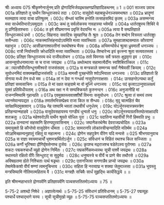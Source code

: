 श्रीः
अध्यायः 075
श्रीकृष्णेनार्जुनम् प्रति द्रोणादिभिर्जयद्रथरक्षणप्रतिज्ञादिकथनम् ॥ 1 ॥
001	सञ्जय उवाच 
001a	प्रतिज्ञाते तु पार्थेन सिन्धुराजवधे तदा ।
001c	वासुदेवो महाबाहुर्धनञ्जयमभाषत ॥
002a	भ्रातॄणां मतमज्ञाय त्वया वाचा प्रतिश्रुतम् ।
002c	सैन्धवं चास्मि हन्तेति तत्साहसमिदं कृतम् ॥
003a	असम्मन्त्र्य मया सार्धमतिभारोऽयमुद्यतः ।
003c	कथं तु सर्वलोकस्य नावहास्या भवेमहि ॥
004a	धार्तराष्ट्रस्य शिबिरे ये तु प्रणिहिताश्चराः ।
004c	त इमे शीघ्रमागम्य प्रवृत्तिं वेदयन्ति नः ॥
005a	त्वया वै सम्प्रतिज्ञाते सिन्धुराजवधे प्रभो ।
005c	सिंहनादः सवादित्रः सुमहानिह तैः श्रुतः ॥
006a	तेन शब्देन वित्रस्ता धार्तराष्ट्राः ससैन्धवाः ।
006c	नाकस्मात्सिंहनादोऽयमिति मत्वा व्यवस्थिताः ॥
007a	सुमहाञ्शब्दसम्पातः कौरवाणां महाभुज ।
007c	आसीन्नागाश्वपत्तीनां रथघोषश्च भैरवः ॥
008a	अभिमन्योर्वधं श्रुत्वा ध्रुवमार्तो धनञ्जयः ।
008c	रात्रौ निर्यास्यति क्रोधादिति मत्त्वा व्यवस्थिताः ॥
009a	तैश्चारेभ्य इयं कृत्स्ना श्रुता सत्यवतस्तव ।
009c	प्रतिज्ञा सिन्धुराजस्य वधे राजीवलोचन ॥
010a	ततो विमनसः सर्वे त्रस्ताः क्षुद्रमृगा इव ।
010c	आसन्सुयोधनामात्याः स च राजा जयद्रथः ॥
011a	अथोत्थाय सहामात्यैर्दीनः स्वशिबिरात्किल ।
011c	अायात्सौवीरसिन्धूनामीश्वरो राजसंसदम् ॥
012a	स मन्त्रकाले सम्मन्त्र्य सर्वां नैश्रेयसीं क्रियाम् ।
012c	सुयोधनमिदं वाक्यमब्रवीद्राजसंसदि ॥
013a	मामसौ पुत्रहन्तेति श्वोऽभियाता धनञ्जयः ।
013c	प्रतिज्ञातो हि सेनाया मध्ये तेन वधो मम ॥
014a	तां न देवा न गन्धर्वा नासुरोरगराक्षसाः ।
014c	उत्सहन्तेऽन्यथा कर्तुं प्रतिज्ञां सव्यसाचिनः ॥
015a	ते मां रक्षत सङ्ग्रामे मा वो मूर्ध्नि धनञ्जयः ।
015c	पदं कृत्वाऽऽप्नुयाल्लक्ष्यं युक्तं प्रतिविधीयताम् ॥
016a	अथ रक्षा न मे सम्यक्क्रियते कुरुनन्दन ।
016c	अनुजानीहि मां राजन्गमिष्यामि गृहान्प्रति ॥
017a	एवमुक्तस्त्ववाक्शीर्षो विमनाः ससुयोधनः ।
017c	श्रुत्वा तं समयं तस्य ध्यानमेवान्वपद्यत ॥
018a	तमार्तमभिसम्प्रेक्ष्य राजा किल स सैन्धवः ।
018c	मृदु चात्महितं चैव सापेक्षमिदमुक्तवान् ॥
019a	नेह पश्यामि भवतां तथावीर्यं धनुर्धरम् ।
019c	योऽर्जुनस्यास्त्रमस्त्रेण प्रतिहन्यान्महाहवे ॥
020a	वासुदेवसहायस्य गाण्डीवं धुन्वतो धनुः ।
020c	कोऽर्जुनस्याग्रतस्तिष्ठेत्साक्षादपि शतक्रतुः ॥
021a	महेश्वरोऽपि पार्थेन श्रूयते योधितः पुरा ।
021c	पदातिना महावीर्यो गिरौ हिमवति प्रभुः ॥
022a	दानवानां सहस्राणि हिरण्यपुरवासिनाम् ।
022c	जघानैकरथेनैव देवराजप्रचोदितः ॥
023a	समायुक्तो हि कौन्तेयो वासुदेवेन धीमता ।
023c	सामरानपि लोकांस्त्रीन्हन्यादिति मतिर्मम ॥
024a	सोऽहमिच्छाम्यनुज्ञातुं रक्षितुं वा महात्मना ।
024c	द्रोणेन सहपुत्रेण वीरेण यदि मन्यसे ॥
025	श्रीभगवानुवाच 
025a	स राज्ञा स्वयमाचार्यो भृशमत्रार्थितोऽर्जुन ।
025c	संविधानं च विहितं रथाश्च किल सज्जिताः ॥
026a	कर्णो भूरिश्रवा द्रौणिर्वृषसेनश्च दुर्जयः ।
026c	कृपश्च मद्रराजश्च षडेतेऽस्य पुरोगमाः ॥
027a	शकटः पद्मकश्चार्धो व्यूहो द्रोणेन निर्मितः ।
027c	पद्मकर्णिकमध्यस्थः सूची पार्श्वे जयद्रथः ॥
028a	स्थास्यते रक्षितो वीरैः सिन्धुराट् स सुदुर्मदः ।
028c	धनुष्यस्त्रे च वीर्ये च प्राणे चैव तथौरसे ॥
029a	अविषह्यतमा ह्येते निश्चिताः पार्थ षड्रथाः ।
029c	एतानजित्वा सगणान्नैव प्राप्यो जयद्रथः ॥
030a	तेषामेकैकशो वीर्यं षण्णां त्वमनुचिन्तय ।
030c	सहिता हि नरव्याघ्र न शक्या जेतुमञ्जसा ॥
031a	भूयस्तु मन्त्रयिष्यामि नीतिमात्महिताय वै ।
031c	मन्त्रज्ञैः सचिवैः सार्धं सुहृद्भिः कार्यसिद्धये ॥ ॥

इति श्रीमन्महाभारते द्रोणपर्वणि प्रतिज्ञापर्वणि पञ्चसप्ततितमोऽध्यायः ॥ 75 ॥

5-75-2 अशब्दो निषेधे । अज्ञात्वेत्यर्थः ॥ 5-75-25 संविधानं प्रतिविधानम् ॥ 5-75-27 पद्मव्यूहः पश्चार्धे पश्चाद्भागे यस्य । सूची सूचीमुखो व्यूहः ॥ 5-75-75 पञ्चसप्ततितमोऽध्यायः ॥
